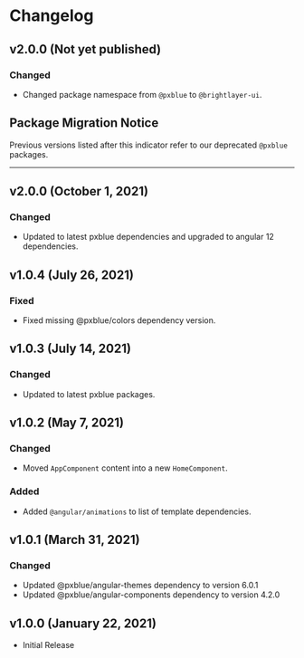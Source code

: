 # Changelog

## v2.0.0 (Not yet published)

### Changed

-   Changed package namespace from `@pxblue` to `@brightlayer-ui`.

## Package Migration Notice

Previous versions listed after this indicator refer to our deprecated `@pxblue` packages.

---

## v2.0.0 (October 1, 2021)

### Changed

-   Updated to latest pxblue dependencies and upgraded to angular 12 dependencies.

## v1.0.4 (July 26, 2021)

### Fixed

-   Fixed missing @pxblue/colors dependency version.

## v1.0.3 (July 14, 2021)

### Changed

-   Updated to latest pxblue packages.

## v1.0.2 (May 7, 2021)

### Changed

-   Moved `AppComponent` content into a new `HomeComponent`.

### Added

-   Added `@angular/animations` to list of template dependencies.

## v1.0.1 (March 31, 2021)

### Changed

-   Updated @pxblue/angular-themes dependency to version 6.0.1
-   Updated @pxblue/angular-components dependency to version 4.2.0

## v1.0.0 (January 22, 2021)

-   Initial Release
